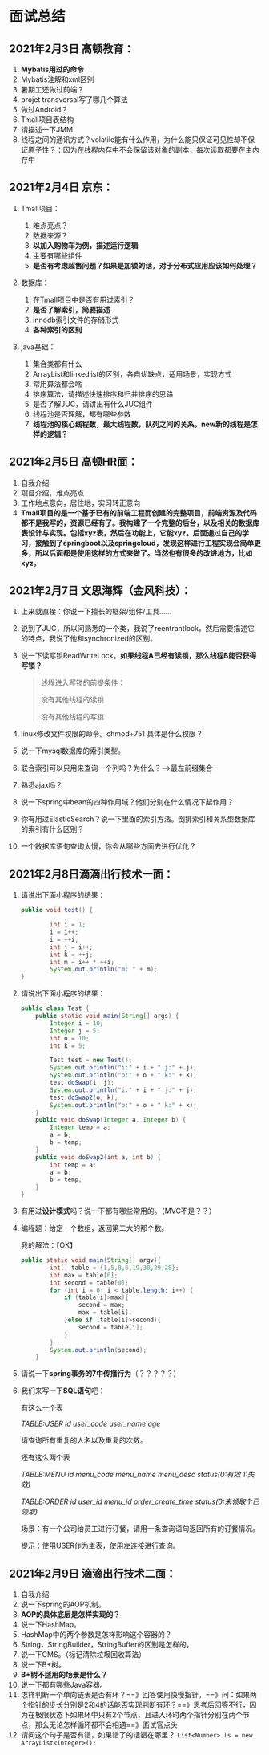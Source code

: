 # 面试总结

## 2021年2月3日 高顿教育：

1. **Mybatis用过的命令**
2. Mybatis注解和xml区别
3. 暑期工还做过前端？
4. projet transversal写了哪几个算法
5. 做过Android？
6. Tmall项目表结构
7. 请描述一下JMM
8. 线程之间的通讯方式？volatile能有什么作用，为什么能只保证可见性却不保证原子性？：因为在线程内存中不会保留该对象的副本，每次读取都要在主内存中



## 2021年2月4日 京东：

1. Tmall项目：

   1. 难点亮点？
   2. 数据来源？
   3. **以加入购物车为例，描述运行逻辑**
   4. 主要有哪些组件
   5. **是否有考虑超售问题？如果是加锁的话，对于分布式应用应该如何处理？**

2. 数据库：

   1. 在Tmall项目中是否有用过索引？
   2. **是否了解索引，简要描述**
   3. innodb索引文件的存储形式
   4. **各种索引的区别**

3. java基础：

   1. 集合类都有什么
   2. ArrayList和linkedlist的区别，各自优缺点，适用场景，实现方式
   3. 常用算法都会啥
   4. 排序算法，请描述快速排序和归并排序的思路
   5. 是否了解JUC，请讲出有什么JUC组件
   6. 线程池是否理解，都有哪些参数
   7. **线程池的核心线程数，最大线程数，队列之间的关系。new新的线程是怎样的逻辑？**

   

   

## 2021年2月5日 高顿HR面：

1. 自我介绍
2. 项目介绍，难点亮点
3. 工作地点意向，居住地，实习转正意向
4. **Tmall项目的是一个基于已有的前端工程而创建的完整项目，前端资源及代码都不是我写的，资源已经有了。我构建了一个完整的后台，以及相关的数据库表设计与实现。包括xyz表，然后在功能上，它能xyz。后面通过自己的学习，接触到了springboot以及springcloud，发现这样进行工程实现会简单更多，所以后面都是使用这样的方式来做了。当然也有很多的改进地方，比如xyz。**





## 2021年2月7日 文思海辉（金风科技）：

1. 上来就直接：你说一下擅长的框架/组件/工具……

2. 说到了JUC，所以问熟悉的一个类，我说了reentrantlock，然后需要描述它的特点，我说了他和synchronized的区别。

3. 说一下读写锁ReadWriteLock。**如果线程A已经有读锁，那么线程B能否获得写锁？**

   > 线程进入写锁的前提条件：
   >
   > 没有其他线程的读锁
   >
   > 没有其他线程的写锁

4. linux修改文件权限的命令。chmod+751 具体是什么权限？

5. 说一下mysql数据库的索引类型。

6. 联合索引可以只用来查询一个列吗？为什么？-->最左前缀集合

7. 熟悉ajax吗？

8. 说一下spring中bean的四种作用域？他们分别在什么情况下起作用？

9. 你有用过ElasticSearch？说一下里面的索引方法。倒排索引和关系型数据库的索引有什么区别？

10. 一个数据库语句查询太慢，你会从哪些方面去进行优化？

    





## 2021年2月8日滴滴出行技术一面：

1. 请说出下面小程序的结果：

   ```java
   public void test() {
   
           int i = 1;
           i = i++;
           i = ++i;
           int j = i++;
           int k = ++j;
           int m = i++ * ++i;
           System.out.println("m: " + m);
   }
   ```
   
2. 请说出下面小程序的结果：

   ```java
   public class Test {
       public static void main(String[] args) {
           Integer i = 10;
           Integer j = 5;
           int o = 10;
           int k = 5;
   
           Test test = new Test();
           System.out.println("i:" + i + " j:" + j);
           System.out.println("o:" + o + " k:" + k);
           test.doSwap(i, j);
           System.out.println("i:" + i + " j:" + j);
           test.doSwap2(o, k);
           System.out.println("o:" + o + " k:" + k);
       }
       public void doSwap(Integer a, Integer b) {
           Integer temp = a;
           a = b;
           b = temp;
       }
       public void doSwap2(int a, int b) {
           int temp = a;
           a = b;
           b = temp;
       }
   }
   ```


3. 有用过**设计模式**吗？说一下都有哪些常用的。（MVC不是？？）

4. 编程题：给定一个数组，返回第二大的那个数。

   我的解法：【OK】

   ```java
   public static void main(String[] argv){
           int[] table = {1,5,8,6,19,30,29,28};
           int max = table[0];
           int second = table[0];
           for (int i = 0; i < table.length; i++) {
               if (table[i]>max){
                   second = max;
                   max = table[i];
               }else if (table[i]>second){
                   second = table[i];
               }
           }
           System.out.println(second);
       }
   ```

5. 请说一下**spring事务的7中传播行为**（？？？？？）

6. 我们来写一下**SQL语句**吧：

   有这么一个表 

   *TABLE:USER    id user_code user_name age*

   请查询所有重复的人名以及重复的次数。

   

   还有这么两个表 

   *TABLE:MENU    id menu_code menu_name menu_desc status(0:有效 1:失效)*    

   *TABLE:ORDER    id user_id menu_id order_create_time status(0:未领取 1:已领取)*

   场景：有一个公司给员工进行订餐，请用一条查询语句返回所有的订餐情况。

   提示：使用USER作为主表，使用左连接进行查询。



## 2021年2月9日 滴滴出行技术二面：

1. 自我介绍
2. 说一下spring的AOP机制。
3. **AOP的具体底层是怎样实现的？**
4. 说一下HashMap。
5. HashMap中的两个参数是怎样影响这个容器的？
6. String，StringBuilder，StringBuffer的区别是怎样的。
7. 说一下CMS。（标记清除垃圾回收算法）
8. 说一下B+树。
9. **B+树不适用的场景是什么？**
10. 说一下都有哪些Java容器。
11. 怎样判断一个单向链表是否有环？==》回答使用快慢指针。==》问：如果两个指针的步长分别是2和4的话能否实现判断有环？==》思考后回答不行，因为在极限状态下如果环中只有2个节点，且进入环时两个指针分别在两个节点，那么无论怎样循环都不会相遇==》面试官点头
12. 请问这个句子是否有错，如果错了的话错在哪里？ `List<Number> ls = new ArrayList<Integer>();`





















